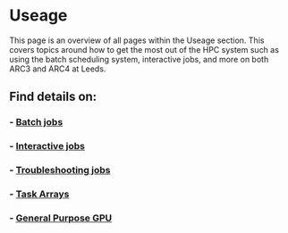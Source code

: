# Useage

This page is an overview of all pages within the Useage section. This covers topics around how to get the most out of the HPC system such as using the batch scheduling system, interactive jobs, and more on both ARC3 and ARC4 at Leeds.

## Find details on:

### - [Batch jobs](./batchjob)

### - [Interactive jobs](./interactive)

### - [Troubleshooting jobs](./troubleshooting)

### - [Task Arrays](./taskarrays)

### - [General Purpose GPU](./gpgpu)
